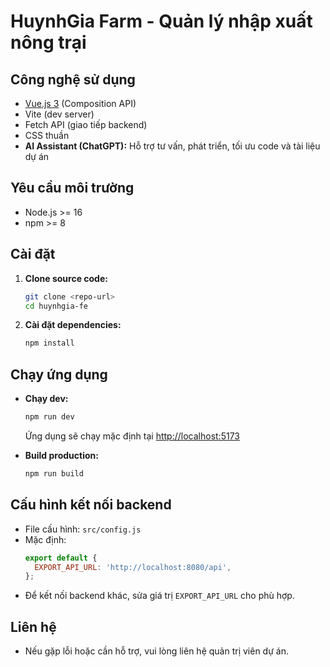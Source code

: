 # HuynhGia Farm - Quản lý nhập xuất nông trại

## Công nghệ sử dụng
- [Vue.js 3](https://vuejs.org/) (Composition API)
- Vite (dev server)
- Fetch API (giao tiếp backend)
- CSS thuần
- **AI Assistant (ChatGPT):** Hỗ trợ tư vấn, phát triển, tối ưu code và tài liệu dự án

## Yêu cầu môi trường
- Node.js >= 16
- npm >= 8

## Cài đặt
1. **Clone source code:**
   ```bash
   git clone <repo-url>
   cd huynhgia-fe
   ```
2. **Cài đặt dependencies:**
   ```bash
   npm install
   ```

## Chạy ứng dụng
- **Chạy dev:**
  ```bash
  npm run dev
  ```
  Ứng dụng sẽ chạy mặc định tại [http://localhost:5173](http://localhost:5173)

- **Build production:**
  ```bash
  npm run build
  ```

## Cấu hình kết nối backend
- File cấu hình: `src/config.js`
- Mặc định:
  ```js
  export default {
    EXPORT_API_URL: 'http://localhost:8080/api',
  };
  ```
- Để kết nối backend khác, sửa giá trị `EXPORT_API_URL` cho phù hợp.

## Liên hệ
- Nếu gặp lỗi hoặc cần hỗ trợ, vui lòng liên hệ quản trị viên dự án.
